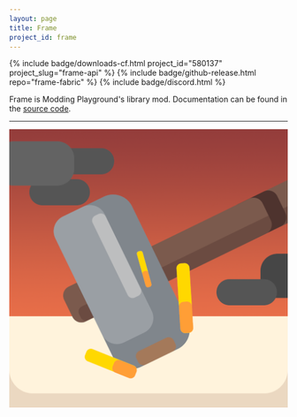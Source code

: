 ```yaml
---
layout: page
title: Frame
project_id: frame
---
```


<p>
  {% include badge/downloads-cf.html project_id="580137" project_slug="frame-api" %}
  {% include badge/github-release.html repo="frame-fabric" %}
  {% include badge/discord.html %}
</p>

Frame is Modding Playground's library mod. Documentation can be found in the [source code](https://github.com/moddingplayground/frame-fabric).

---

<center><img src="/assets/img/projects/frame/icon.png"></center>
